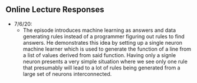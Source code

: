 ## Online Lecture Responses ##
- 7/6/20: 
  - The episode introduces machine learning as answers and data generating rules instead of a programmer figuring out rules to find answers. He demonstrates this idea by setting up a single neuron machine learner which is used to generate the function of a line from a list of values derived from said function. Having only a signle neuron presents a very simple situation where we see only one rule that presumably will lead to a lot of rules being generated from a large set of neurons interconnected. 
